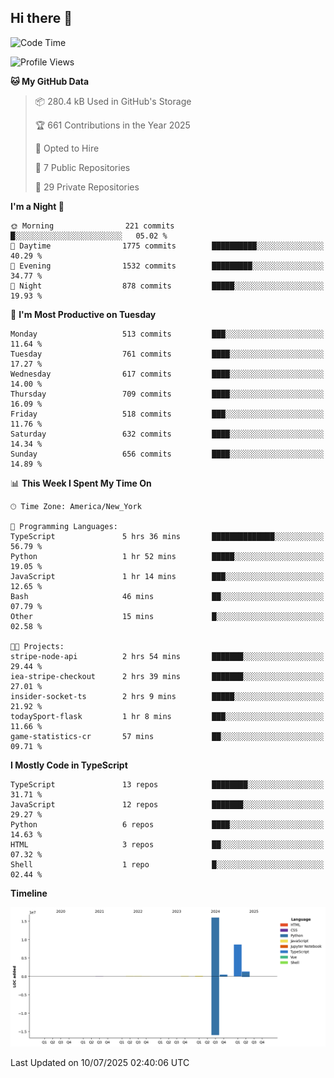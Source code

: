 ## Hi there 👋

<!--START_SECTION:waka-->
![Code Time](http://img.shields.io/badge/Code%20Time-383%20hrs%2028%20mins-blue)

![Profile Views](http://img.shields.io/badge/Profile%20Views-0-blue)

**🐱 My GitHub Data** 

> 📦 280.4 kB Used in GitHub's Storage 
 > 
> 🏆 661 Contributions in the Year 2025
 > 
> 💼 Opted to Hire
 > 
> 📜 7 Public Repositories 
 > 
> 🔑 29 Private Repositories 
 > 
**I'm a Night 🦉** 

```text
🌞 Morning                221 commits         █░░░░░░░░░░░░░░░░░░░░░░░░   05.02 % 
🌆 Daytime                1775 commits        ██████████░░░░░░░░░░░░░░░   40.29 % 
🌃 Evening                1532 commits        █████████░░░░░░░░░░░░░░░░   34.77 % 
🌙 Night                  878 commits         █████░░░░░░░░░░░░░░░░░░░░   19.93 % 
```
📅 **I'm Most Productive on Tuesday** 

```text
Monday                   513 commits         ███░░░░░░░░░░░░░░░░░░░░░░   11.64 % 
Tuesday                  761 commits         ████░░░░░░░░░░░░░░░░░░░░░   17.27 % 
Wednesday                617 commits         ████░░░░░░░░░░░░░░░░░░░░░   14.00 % 
Thursday                 709 commits         ████░░░░░░░░░░░░░░░░░░░░░   16.09 % 
Friday                   518 commits         ███░░░░░░░░░░░░░░░░░░░░░░   11.76 % 
Saturday                 632 commits         ████░░░░░░░░░░░░░░░░░░░░░   14.34 % 
Sunday                   656 commits         ████░░░░░░░░░░░░░░░░░░░░░   14.89 % 
```


📊 **This Week I Spent My Time On** 

```text
🕑︎ Time Zone: America/New_York

💬 Programming Languages: 
TypeScript               5 hrs 36 mins       ██████████████░░░░░░░░░░░   56.79 % 
Python                   1 hr 52 mins        █████░░░░░░░░░░░░░░░░░░░░   19.05 % 
JavaScript               1 hr 14 mins        ███░░░░░░░░░░░░░░░░░░░░░░   12.65 % 
Bash                     46 mins             ██░░░░░░░░░░░░░░░░░░░░░░░   07.79 % 
Other                    15 mins             █░░░░░░░░░░░░░░░░░░░░░░░░   02.58 % 

🐱‍💻 Projects: 
stripe-node-api          2 hrs 54 mins       ███████░░░░░░░░░░░░░░░░░░   29.44 % 
iea-stripe-checkout      2 hrs 39 mins       ███████░░░░░░░░░░░░░░░░░░   27.01 % 
insider-socket-ts        2 hrs 9 mins        █████░░░░░░░░░░░░░░░░░░░░   21.92 % 
todaySport-flask         1 hr 8 mins         ███░░░░░░░░░░░░░░░░░░░░░░   11.66 % 
game-statistics-cr       57 mins             ██░░░░░░░░░░░░░░░░░░░░░░░   09.71 % 
```

**I Mostly Code in TypeScript** 

```text
TypeScript               13 repos            ████████░░░░░░░░░░░░░░░░░   31.71 % 
JavaScript               12 repos            ███████░░░░░░░░░░░░░░░░░░   29.27 % 
Python                   6 repos             ████░░░░░░░░░░░░░░░░░░░░░   14.63 % 
HTML                     3 repos             ██░░░░░░░░░░░░░░░░░░░░░░░   07.32 % 
Shell                    1 repo              █░░░░░░░░░░░░░░░░░░░░░░░░   02.44 % 
```



**Timeline**

![Lines of Code chart](https://raw.githubusercontent.com/dikshithvishnu/dikshithvishnu/main/assets/bar_graph.png)


 Last Updated on 10/07/2025 02:40:06 UTC
<!--END_SECTION:waka-->
